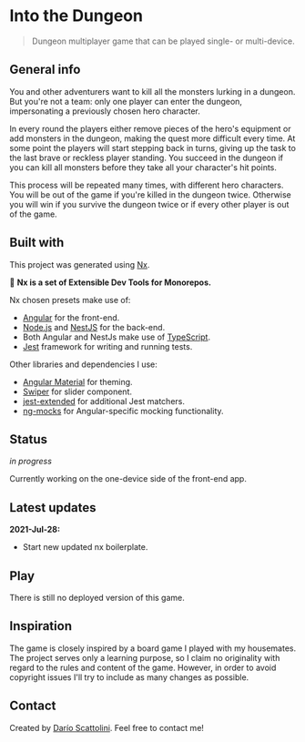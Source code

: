 # Into the Dungeon
> Dungeon multiplayer game that can be played single- or multi-device. 

## General info
You and other adventurers want to kill all the monsters lurking in a dungeon. 
But you're not a team: only one player can enter the dungeon, impersonating a 
previously chosen hero character. 

In every round the players either remove pieces of the hero's equipment or add 
monsters in the dungeon, making the quest more difficult every time. At some 
point the players will start stepping back in turns, giving up the task to the 
last brave or reckless player standing. You succeed in the dungeon if you can 
kill all monsters before they take all your character's hit points.

This process will be repeated many times, with different hero characters. You 
will be out of the game if you're killed in the dungeon twice. Otherwise you 
will win if you survive the dungeon twice or if every other player is out of 
the game. 

## Built with
This project was generated using [Nx](https://nx.dev).

🔎 **Nx is a set of Extensible Dev Tools for Monorepos.**

Nx chosen presets make use of:
* [Angular](https://angular.io/) for the front-end.
* [Node.js](https://nodejs.org/) and [NestJS](https://nestjs.com/) for the back-end.
* Both Angular and NestJs make use of [TypeScript](https://www.typescriptlang.org/).
* [Jest](https://jestjs.io/) framework for writing and running tests.

Other libraries and dependencies I use:
* [Angular Material](https://material.angular.io/) for theming.
* [Swiper](https://swiperjs.com/) for slider component.
* [jest-extended](https://github.com/jest-community/jest-extended) for additional Jest matchers.
* [ng-mocks](https://ng-mocks.sudo.eu/) for Angular-specific mocking functionality.

## Status
_in progress_

Currently working on the one-device side of the front-end app.

## Latest updates

**2021-Jul-28:**

* Start new updated nx boilerplate.

## Play
There is still no deployed version of this game.

## Inspiration
The game is closely inspired by a board game I played with my housemates. The 
project serves only a learning purpose, so I claim no originality with regard 
to the rules and content of the game. However, in order to avoid copyright 
issues I'll try to include as many changes as possible.

## Contact
Created by [Darío Scattolini](https://darioscattolini.github.io). Feel free to 
contact me!
